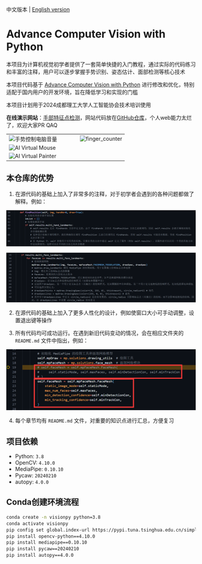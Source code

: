 中文版本 | [English version](https://github.com/Diraw/Advance-Computer-Vision-with-Python/tree/main_en)

# Advance Computer Vision with Python

本项目为计算机视觉初学者提供了一套简单快捷的入门教程，通过实际的代码练习和丰富的注释，用户可以逐步掌握手势识别、姿态估计、面部检测等核心技术

本项目代码基于 [Advance Computer Vision with Python](https://www.computervision.zone/courses/advance-computer-vision-with-python/) 进行修改和优化，特别适配于国内用户的开发环境，旨在降低学习和实现的门槛

本项目计划用于2024成都理工大学人工智能协会技术培训使用

**在线演示网站**：[手部特征点检测](https://vision-py-quick-start.top/)，网站代码放在[GitHub仓库](https://github.com/Diraw/vision-py-quick-start)，个人web能力太烂了，欢迎大家PR QAQ

<table width="100%">
  <tr>
    <td width="60%"><img src="./pics/手势控制电脑音量.gif" alt="手势控制电脑音量" style="width: 100%;"></td>
    <td width="40%"><img src="./pics/finger_counter.gif" alt="finger_counter" style="width: 100%;"></td>
  </tr>
  <tr>
    <td colspan="2"><img src="./pics/AI Virtual Mouse.gif" alt="AI Virtual Mouse" style="width: 100%;"></td>
  </tr>
  <tr>
    <td colspan="2"><img src="./pics/AI Virtual Painter.gif" alt="AI Virtual Painter" style="width: 100%;"></td>
  </tr>
</table>

## 本仓库的优势

1. 在源代码的基础上加入了非常多的注释，对于初学者会遇到的各种问题都做了解释。例如：

![1](./pics/1.png)

![2](./pics/2.png)

2. 在源代码的基础上加入了更多人性化的设计，例如使窗口大小可手动调整，设置退出键等操作

3. 所有代码均可成功运行。在遇到新旧代码变动的情况，会在相应文件夹的 `README.md` 文件中指出，例如：

![3](./Chapter%204%20Face%20Mesh/pics/关键字传参.png)

4. 每个章节均有 `README.md` 文件，对重要的知识点进行汇总，方便复习

## 项目依赖

- Python: `3.8`
- OpenCV: `4.10.0`
- MediaPipe: `0.10.10`
- Pycaw: `20240210`
- autopy: `4.0.0`

## Conda创建环境流程

```bash
conda create -n visionpy python=3.8
conda activate visionpy
pip config set global.index-url https://pypi.tuna.tsinghua.edu.cn/simple
pip install opencv-python==4.10.0
pip install mediapipe==0.10.10
pip install pycaw==20240210
pip install autopy==4.0.0
```

